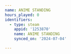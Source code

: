 ```yaml
---
name: ANIME STANDING
hours_played: 0
identifiers:
  - type: steam
    appid: '1253870'
    name: ANIME STANDING
    synced_on: '2024-07-04'

---
```

